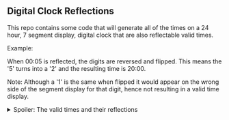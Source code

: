 ## Digital Clock Reflections

This repo contains some code that will generate all of the times on a 24 hour, 7 segment display, digital clock that are also reflectable valid times.

Example:

When 00:05 is reflected, the digits are reversed and flipped. This means the '5' turns into a '2' and the resulting time is 20:00.

Note: Although a '1' is the same when flipped it would appear on the wrong side of the segment display for that digit, hence not resulting in a valid time display.

<details>
<summary> Spoiler: The valid times and their reflections
</summary>
00:00 -> 00:00  <br>
00:20 -> 05:00  <br>
00:05 -> 20:00  <br>
00:50 -> 02:00  <br>
00:55 -> 22:00  <br>
02:00 -> 00:50  <br>
02:05 -> 20:50  <br>
02:20 -> 05:50  <br>
02:50 -> 02:50  <br>
02:55 -> 22:50  <br>
05:00 -> 00:20  <br>
05:05 -> 20:20  <br>
05:20 -> 05:20  <br>
05:50 -> 02:20  <br>
05:55 -> 22:20  <br>
20:00 -> 00:05  <br>
20:05 -> 20:05  <br>
20:20 -> 05:05  <br>
20:50 -> 02:05  <br>
20:55 -> 22:05  <br>
22:00 -> 00:55  <br>
22:05 -> 20:55  <br>
22:20 -> 05:55  <br>
22:50 -> 02:55  <br>
22:55 -> 22:55
</details>
